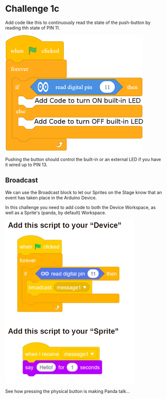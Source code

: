 Challenge 1c
===

Add code like this to continuously read the state of the push-button by reading thh state of PIN 11.

![](images/readpin.jpg)

Pushing the button should control the built-in or an external LED if you have it wired up to PIN 13.

## Broadcast

We can use the Broadcast block to let our Sprites on the Stage know that an event has taken place in the Arduino Device.

In this challenge you need to add code to both the Device Workspace, as well as a Sprite's (panda, by default) Workspace.

![](images/buttonbroadcast.jpg)

See how pressing the physical button is making Panda talk...